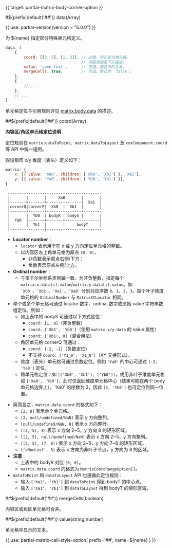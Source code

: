 {{ target: partial-matrix-body-corner-option }}

#${prefix|default('##')} data(Array)

{{ use: partial-version(version = "6.0.0") }}

为 ${name} 指定部分特殊单元格定义。

```js
data: [
    {
        coord: [[3, 5], [1, 2]], // 必填。用于定位单元格。
                                 // 详细规则见下方描述。
        value: 'some_text',      // 可选。要显示的文本。
        mergeCells: true,        // 可选。默认为 `false`。
    },
    {
        // ...
    },
    // ...
]
```

单元格定位与引用规则详见 [matrix.body.data](~matrix.body.data.coord) 的描述。

##${prefix|default('##')} coord(Array)

**内容区/角区单元格定位说明**

定位规则在 `matrix.dataToPoint`、`matrix.dataToLayout` 及 `xxxComponent.coord` 等 API 中统一适用。

假设矩阵 x/y 维度（表头）定义如下：

```js
matrix: {
    x: [{ value: 'Xa0', children: ['Xb0', 'Xb1'] }, 'Xa1'],
    y: [{ value: 'Ya0', children: ['Yb0', 'Yb1'] }],
}
```

```
 -----------------------------------------
 |       |       |     Xa0       |       |
 |-------+-------+---------------|  Xa1  |
 |cornerQ|cornerP|  Xb0  |  Xb1  |       |
 |-------+-------+-------+-------+--------
 |       |  Yb0  | bodyR | bodyS |       |
 |  Ya0  |-------+-------+---------------|
 |       |  Yb1  |       |     bodyT     |
 |---------------|------------------------
```

+ **Locator number**：
    + `locator` 表示用于在 x 或 y 方向定位单元格的整数。
    + 以内容区左上角单元格为原点 `(0, 0)`，
        + 非负数表示原点右侧/下方；
        + 负数表示原点左侧/上方。
+ **Ordinal number**：
    + 与笛卡尔坐标系类目轴一致。为非负整数，指定每个 `matrix.x.data[i].value`/`matrix.y.data[i].value`。如 `'Xb0'`、`'Xb2'`、`'Xa1'`、`'Xa0'` 分别对应序数 `0`、`1`、`2`、`3`。每个叶子维度单元格的 `OrdinalNumber` 与 `MatrixXYLocator` 相同。
+ 单个或多个单元格可通过 locator 数字、ordinal 数字或原始 value 字符串数组定位。例如：
    - 如上表中的 bodyS 可通过以下方式定位：
        - `coord: [1, 0]`（非负整数）
        - `coord: ['Xb1', 'Yb0']`（使用 `matrix.x/y.data` 的 value 属性）
        - `coord: ['Xb1', 0]`（混合用法）
    - 角区单元格 cornerQ 可通过：
        - `coord: [-2, -1]`（负数定位）
        - 不支持 `coord: ['Y1_0', 'X1_0']`（XY 交换形式）。
    - 维度（表头）单元格可通过负数定位。例如 `'Ya0'` 的中心可通过 `[-2, 'Ya0']` 定位。
    - 跨单元格定位：如 `[['Xb0', 'Xb1'], ['Yb0']]`，或用非叶子维度单元格如 `['Xa0', 'Yb0']`，此时仅返回维度单元格中心（结果可能在两个 body 单元格边界上）。'Xa0' 的序数为 3，因此 `[3, 'Yb0']` 也可定位到同一位置。
- 简而言之，`matrix.data.coord` 的格式如下：
    - `[2, 8]` 表示单个单元格。
    - `[2, null/undefined/NaN]` 表示 y 方向整列。
    - `[null/undefined/NaN, 8]` 表示 x 方向整行。
    - `[[2, 5], 8]` 表示 x 方向 2~5，y 方向 8 的矩形区域。
    - `[[2, 5], null/undefined/NaN]` 表示 x 方向 2~5，y 方向整列。
    - `[[2, 5], [7, 8]]` 表示 x 方向 2~5，y 方向 7~8 的矩形区域。
    - `['aNonLeaf', 8]` 表示 x 方向为非叶子节点，y 方向为 8 的区域。
- **注意**
    - 上表中的 bodyR 对应 `[0, 0]`。
    - `matrix.data.coord` 的格式为 `MatrixCoordRangeOption[]`。
- `dataToPoint` 和 `dataToLayout` API 也遵循此定位规则：
    - 输入 `['Xa1', 'Yb1']` 到 `dataToPoint` 得到 bodyT 的中心点。
    - 输入 `['Xa1', 'Yb1']` 到 `dataToLayout` 得到 bodyT 的矩形区域。

##${prefix|default('##')} mergeCells(boolean)

内容区或角区单元格可合并。

##${prefix|default('##')} value(string|number)

单元格中显示的文本。

{{ use: partial-matrix-cell-style-option(
    prefix='##',
    name=${name}
) }}
